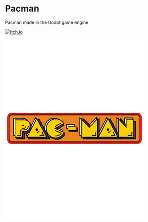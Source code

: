 # Pacman
Pacman made in the Godot game engine

[![Itch.io](https://img.shields.io/badge/Itch-%23FF0B34.svg?style=for-the-badge&logo=Itch.io&logoColor=white)](https://brallex.itch.io/pacman)

![splash_screen](./assets/splash.png)
